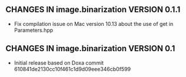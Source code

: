 ## CHANGES IN image.binarization VERSION 0.1.1

- Fix compilation issue on Mac version 10.13 about the use of get in Parameters.hpp

## CHANGES IN image.binarization VERSION 0.1

- Initial release based on Doxa commit 610841de2130cc10f461c1d9d09eee346cb0f599
